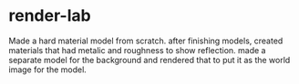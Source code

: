 # render-lab
 
Made a hard material model from scratch. after finishing models, created materials that had metalic and roughness to show reflection. made a separate model for the background and rendered that to put it as the world image for the model.